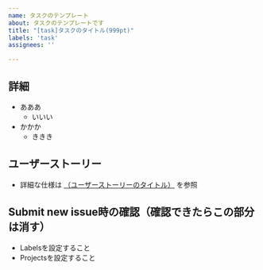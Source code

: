 ```yaml
---
name: タスクのテンプレート
about: タスクのテンプレートです
title: "[task]タスクのタイトル(999pt)"
labels: 'task'
assignees: ''

---
```


## 詳細
- あああ
  - いいい
- かかか
  - ききき

##  ユーザーストーリー
 - 詳細な仕様は [（ユーザーストーリーのタイトル）](https://github.com/esminc/wkwk-office/issues/999) を参照

## Submit new issue時の確認（確認できたらこの部分は消す）
- Labelsを設定すること
- Projectsを設定すること
